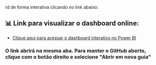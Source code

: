 rd de forma interativa clicando no link abaixo:

## 📊 Link para visualizar o dashboard online:

- [Clique aqui para acessar o dashboard interativo no Power BI](https://app.powerbi.com/view?r=eyJrIjoiYjE3YmZkMGUtZDBmMS00YzRjLThlZmUtNDIwMTdiYzhkOTIwIiwidCI6ImMzYTkzYmM4LTM0NTQtNDRlYy05MWFiLTM5YWQ1MTVlY2VhYSJ9)

### O link abrirá na mesma aba. Para manter o GitHub aberto, clique com o botão direito e selecione "Abrir em nova guia"
